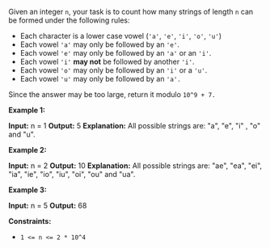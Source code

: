 
Given an integer  `n`, your task is to count how many strings of length  `n`  can be formed under the following rules:

-   Each character is a lower case vowel (`'a'`,  `'e'`,  `'i'`,  `'o'`,  `'u'`)
-   Each vowel `'a'`  may only be followed by an  `'e'`.
-   Each vowel `'e'`  may only be followed by an  `'a'` or an  `'i'`.
-   Each vowel `'i'`  **may not**  be followed by another  `'i'`.
-   Each vowel `'o'`  may only be followed by an  `'i'`  or a `'u'`.
-   Each vowel `'u'`  may only be followed by an  `'a'.`

Since the answer may be too large, return it modulo  `10^9 + 7.`

**Example 1:**

**Input:** n = 1
**Output:** 5
**Explanation:** All possible strings are: "a", "e", "i" , "o" and "u".

**Example 2:**

**Input:** n = 2
**Output:** 10
**Explanation:** All possible strings are: "ae", "ea", "ei", "ia", "ie", "io", "iu", "oi", "ou" and "ua".

**Example 3:**

**Input:** n = 5
**Output:** 68

**Constraints:**

-   `1 <= n <= 2 * 10^4`